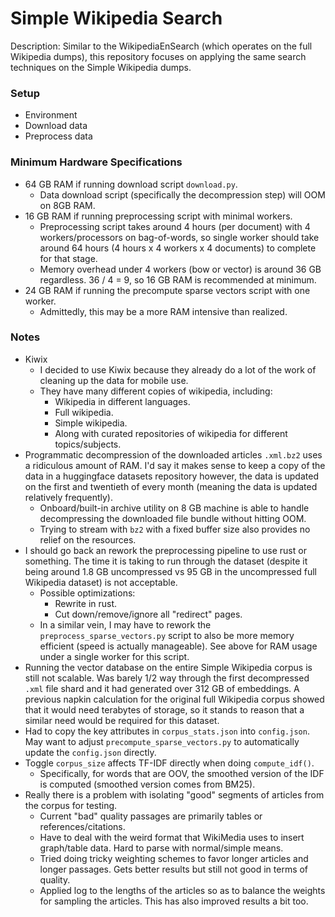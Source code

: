 # Simple Wikipedia Search

Description: Similar to the WikipediaEnSearch (which operates on the full Wikipedia dumps), this repository focuses on applying the same search techniques on the Simple Wikipedia dumps.


### Setup

 - Environment
 - Download data
 - Preprocess data


### Minimum Hardware Specifications

 - 64 GB RAM if running download script `download.py`.
     - Data download script (specifically the decompression step) will OOM on 8GB RAM.
 - 16 GB RAM if running preprocessing script with minimal workers.
     - Preprocessing script takes around 4 hours (per document) with 4 workers/processors on bag-of-words, so single worker should take around 64 hours (4 hours x 4 workers x 4 documents) to complete for that stage.
     - Memory overhead under 4 workers (bow or vector) is around 36 GB regardless. 36 / 4 = 9, so 16 GB RAM is recommended at minimum.
 - 24 GB RAM if running the precompute sparse vectors script with one worker.
     - Admittedly, this may be a more RAM intensive than realized.



### Notes

 - Kiwix
     - I decided to use Kiwix because they already do a lot of the work of cleaning up the data for mobile use.
     - They have many different copies of wikipedia, including:
         - Wikipedia in different languages.
         - Full wikipedia.
         - Simple wikipedia.
         - Along with curated repositories of wikipedia for different topics/subjects.
 - Programmatic decompression of the downloaded articles `.xml.bz2` uses a ridiculous amount of RAM. I'd say it makes sense to keep a copy of the data in a huggingface datasets repository however, the data is updated on the first and twentieth of every month (meaning the data is updated relatively frequently).
     - Onboard/built-in archive utility on 8 GB machine is able to handle decompressing the downloaded file bundle without hitting OOM.
     - Trying to stream with `bz2` with a fixed buffer size also provides no relief on the resources. 
 - I should go back an rework the preprocessing pipeline to use rust or something. The time it is taking to run through the dataset (despite it being around 1.8 GB uncompressed vs 95 GB in the uncompressed full Wikipedia dataset) is not acceptable.
     - Possible optimizations:
         - Rewrite in rust.
         - Cut down/remove/ignore all "redirect" pages.
     - In a similar vein, I may have to rework the `preprocess_sparse_vectors.py` script to also be more memory efficient (speed is actually manageable). See above for RAM usage under a single worker for this script.
 - Running the vector database on the entire Simple Wikipedia corpus is still not scalable. Was barely 1/2 way through the first decompressed `.xml` file shard and it had generated over 312 GB of embeddings. A previous napkin calculation for the original full Wikipedia corpus showed that it would need terabytes of storage, so it stands to reason that a similar need would be required for this dataset. 
 - Had to copy the key attributes in `corpus_stats.json` into `config.json`. May want to adjust `precompute_sparse_vectors.py` to automatically update the `config.json` directly.
 - Toggle `corpus_size` affects TF-IDF directly when doing `compute_idf()`.
     - Specifically, for words that are OOV, the smoothed version of the IDF is computed (smoothed version comes from BM25).
 - Really there is a problem with isolating "good" segments of articles from the corpus for testing.
     - Current "bad" quality passages are primarily tables or references/citations.
     - Have to deal with the weird format that WikiMedia uses to insert graph/table data. Hard to parse with normal/simple means.
     - Tried doing tricky weighting schemes to favor longer articles and longer passages. Gets better results but still not good in terms of quality.
     - Applied log to the lengths of the articles so as to balance the weights for sampling the articles. This has also improved results a bit too. 